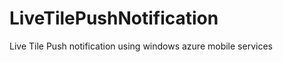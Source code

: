 LiveTilePushNotification
========================

Live Tile Push notification using windows azure mobile services
